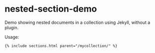 # nested-section-demo

Demo showing nested documents in a collection using Jekyll, without a plugin.

Usage:

```
{% include sections.html parent="/mycollection/" %}
```
